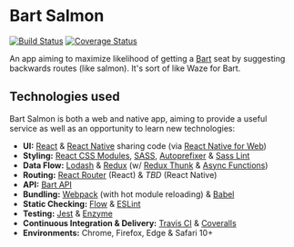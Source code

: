 # Bart Salmon

[![Build Status](https://travis-ci.org/benmvp/bart-salmon.svg?branch=master)](https://travis-ci.org/benmvp/bart-salmon)
[![Coverage Status](https://coveralls.io/repos/github/benmvp/bart-salmon/badge.svg?branch=master)](https://coveralls.io/github/benmvp/bart-salmon?branch=master)

An app aiming to maximize likelihood of getting a [Bart](http://www.bart.gov/) seat by suggesting backwards routes (like salmon). It's sort of like Waze for Bart.

## Technologies used

Bart Salmon is both a web and native app, aiming to provide a useful service as well as an opportunity to learn new technologies:

- **UI:** [React](https://facebook.github.io/react/) & [React Native](https://facebook.github.io/react-native/) sharing code (via [React Native for Web](https://github.com/necolas/react-native-web))
- **Styling:** [React CSS Modules](https://github.com/gajus/babel-plugin-react-css-modules), [SASS](http://sass-lang.com/), [Autoprefixer](https://github.com/postcss/autoprefixer) & [Sass Lint](https://github.com/sasstools/sass-lint)
- **Data Flow:** [Lodash](https://lodash.com/) & [Redux](http://redux.js.org/) (w/ [Redux Thunk](https://github.com/gaearon/redux-thunk) & [Async Functions](https://github.com/tc39/ecmascript-asyncawait))
- **Routing:** [React Router](https://github.com/ReactTraining/react-router) (React) & _TBD_ (React Native)
- **API:** [Bart API](http://api.bart.gov/docs/overview/index.aspx)
- **Bundling:** [Webpack](https://webpack.github.io/) (with hot module reloading) & [Babel](http://babeljs.io/)
- **Static Checking:** [Flow](https://flowtype.org/) & [ESLint](http://eslint.org/)
- **Testing:** [Jest](https://facebook.github.io/jest/) & [Enzyme](https://github.com/airbnb/enzyme)
- **Continuous Integration & Delivery:** [Travis CI](https://travis-ci.org/benmvp/bart-salmon) & [Coveralls](https://coveralls.io/github/benmvp/bart-salmon?branch=master)
- **Environments:** Chrome, Firefox, Edge & Safari 10+
